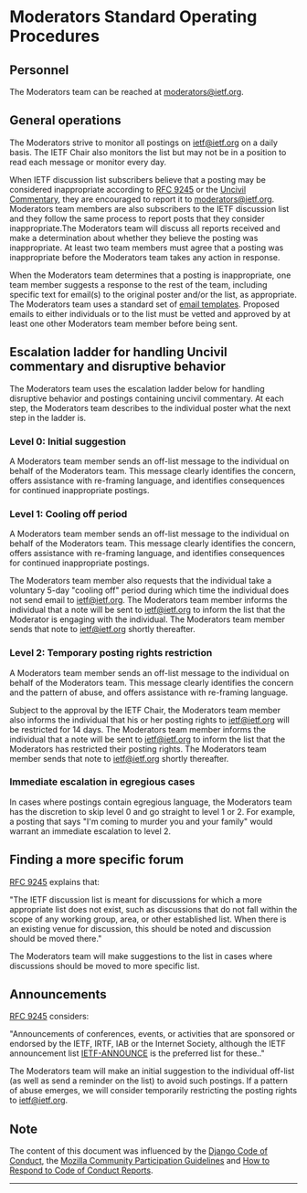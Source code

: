 # Moderators Standard Operating Procedures

## Personnel

The Moderators team can be reached at moderators@ietf.org. 

## General operations

The Moderators strive to monitor all postings on ietf@ietf.org on a daily basis. The IETF Chair also monitors the list but may not be in a position to read each message or monitor every day.

When IETF discussion list subscribers believe that a posting may be considered inappropriate according to [RFC 9245] or the [Uncivil Commentary](unprofessional-commentary.md), they are encouraged to report it to moderators@ietf.org. Moderators team members are also subscribers to the IETF discussion list and they follow the same process to report posts that they consider inappropriate.The Moderators team will discuss all reports received and make a determination about whether they believe the posting was inappropriate. At least two team members must agree that a posting was inappropriate before the Moderators team takes any action in response.

When the Moderators team determines that a posting is inappropriate, one team member suggests a response to the rest of the team, including specific text for email(s) to the original poster and/or the list, as appropriate. The Moderators team uses a standard set of [email templates](email-templates). Proposed emails to either individuals or to the list must be vetted and approved by at least one other Moderators team member before being sent.


## Escalation ladder for handling Uncivil commentary and disruptive behavior

The Moderators team uses the escalation ladder below for handling disruptive behavior and postings containing uncivil commentary. At each step, the Moderators team describes to the individual poster what the next step in the ladder is.

### Level 0: Initial suggestion

A Moderators team member sends an off-list message to the individual on behalf of the Moderators team. This message clearly identifies the concern, offers assistance with re-framing language, and identifies consequences for continued inappropriate postings.

### Level 1: Cooling off period

A Moderators team member sends an off-list message to the individual on behalf of the Moderators team. This message clearly identifies the concern, offers assistance with re-framing language, and identifies consequences for continued inappropriate postings. 

The Moderators team member also requests that the individual take a voluntary 5-day "cooling off" period during which time the individual does not send email to ietf@ietf.org. The Moderators team member informs the individual that a note will be sent to ietf@ietf.org to inform the list that the Moderator is engaging with the individual. The Moderators team member sends that note to ietf@ietf.org shortly thereafter.

### Level 2: Temporary posting rights restriction

A Moderators team member sends an off-list message to the individual on behalf of the Moderators team. This message clearly identifies the concern and the pattern of abuse, and offers assistance with re-framing language.

Subject to the approval by the IETF Chair, the Moderators team member also informs the individual that his or her posting rights to ietf@ietf.org will be restricted for 14 days. The Moderators team member informs the individual that a note will be sent to ietf@ietf.org to inform the list that the Moderators has restricted their posting rights. The Moderators team member sends that note to ietf@ietf.org shortly thereafter.

### Immediate escalation in egregious cases

In cases where postings contain egregious language, the Moderators team has the discretion to skip level 0 and go straight to level 1 or 2. For example, a posting that says "I'm coming to murder you and your family" would warrant an immediate escalation to level 2.

## Finding a more specific forum

[RFC 9245] explains that:

"The IETF discussion list is meant for discussions for which a more appropriate list does not exist, such as discussions that do not fall within the scope of any working group, area, or other established list. When there is an existing venue for discussion, this should be noted and discussion should be moved there."

The Moderators team will make suggestions to the list in cases where discussions should be moved to more specific list. 

## Announcements

[RFC 9245] considers:

"Announcements of conferences, events, or activities that are sponsored or endorsed by the IETF, IRTF, IAB or the Internet Society, although the IETF announcement list [IETF-ANNOUNCE] is the preferred list for these.." 

The Moderators team will make an initial suggestion to the individual off-list (as well as send a reminder on the list) to avoid such postings. If a pattern of abuse emerges, we will consider temporarily restricting the posting rights to ietf@ietf.org. 

## Note

The content of this document was influenced by the [Django Code of Conduct], the [Mozilla Community Participation Guidelines] and [How to Respond to Code of Conduct Reports].


---
[RFC 9245]: https://www.rfc-editor.org/rfc/rfc9245.html
[Contributor Covenant]: https://www.contributor-covenant.org/
[Django Code of Conduct]: https://www.djangoproject.com/conduct/
[Mozilla Community Participation Guidelines]: https://www.mozilla.org/en-US/about/governance/policies/participation/
[How to Respond to Code of Conduct Reports]: https://frameshiftconsulting.com/code-of-conduct-book/
[IETF-ANNOUNCE]: https://ietf.org/mailman/listinfo/ietf-announce
